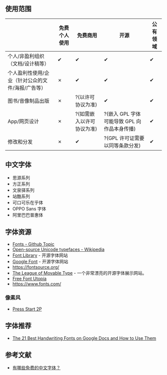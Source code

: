 ## 使用范围

| | 免费个人使用 | 免费商用 | 开源 | 公有领域 |
| --- | --- | --- | --- | --- |
| 个人/非盈利组织（文档/设计稿等） | ✔ | ✔ | ✔ | ✔ |
| 个人盈利性使用/企业（针对公众的文件/海报/广告等） | ✗ | ✔ | ✔ | ✔ |
| 图书/音像制品出版 | ✗ | ?(以许可协议为准) | ✔ | ✔ |
| App/网页设计 | ✗ | ?(如需嵌入以许可协议为准) | ?(嵌入 GPL 字体可能导致 GPL 向作品本身传播) | ✔ |
| 修改和分发 | ✗ | ✔ | ?(GPL 许可证需要以同等条款分发) | ✔ |

## 中文字体

- 思源系列
- 方正系列
- 文泉驿系列
- 站酷系列
- 可口可乐在乎体
- OPPO Sans 字体
- 阿里巴巴普惠体

## 字体资源

- [Fonts - Github Topic](https://github.com/topics/fonts)
- [Open-source Unicode typefaces - Wikipedia](https://en.wikipedia.org/wiki/Open-source_Unicode_typefaces)
- [Font Library](https://fontlibrary.org/) - 开源字体网站
- [Google Font](https://fonts.google.com/) - 开源字体网站
- https://fontsource.org/
- [The League of Movable Type](https://www.theleagueofmoveabletype.com/) - 一个非常漂亮的开源字体展示网站。
- [Free Font Utopia](https://www.fontsquirrel.com/)
- https://www.fonts.com/

### 像素风

- [Press Start 2P](https://fonts.google.com/specimen/Press+Start+2P)

## 字体推荐

- [The 21 Best Handwriting Fonts on Google Docs and How to Use Them](https://www.pdfgear.com/how-to/handwriting-fonts-google-docs.htm)

## 参考文献

- [有哪些免费的中文字体？](https://www.zhihu.com/question/19727859)
